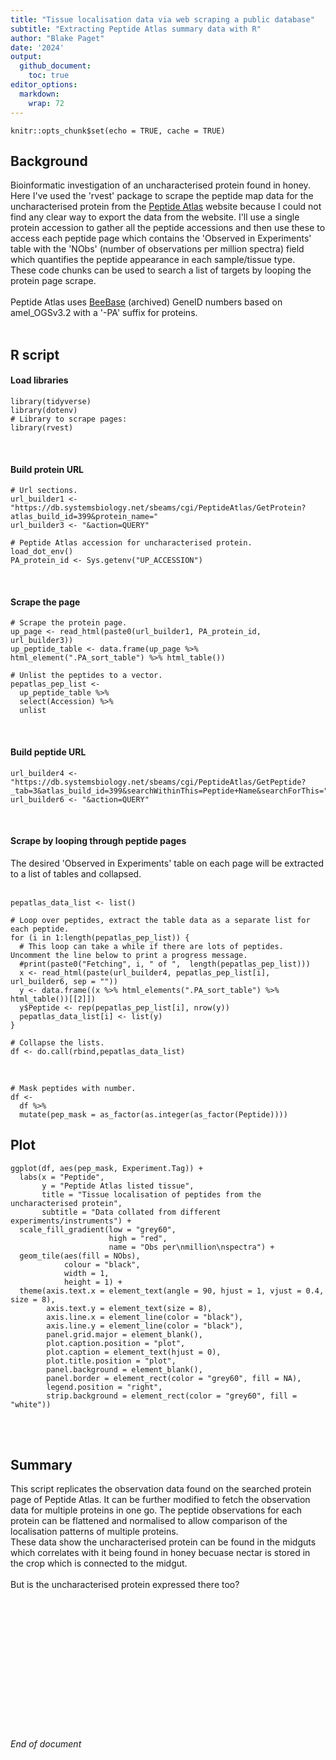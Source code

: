 ```yaml
---
title: "Tissue localisation data via web scraping a public database"
subtitle: "Extracting Peptide Atlas summary data with R"
author: "Blake Paget"
date: '2024'
output: 
  github_document:
    toc: true
editor_options: 
  markdown: 
    wrap: 72
---
```


```{r setup, include=FALSE}
knitr::opts_chunk$set(echo = TRUE, cache = TRUE)
```

## Background

Bioinformatic investigation of an uncharacterised protein found in honey.<br>
Here I've used the 'rvest' package to scrape the peptide map data for the uncharacterised protein from the [Peptide Atlas](https://peptideatlas.org/) website because I could not find any clear way to export the data from the website. I'll use a single protein accession to gather all the peptide accessions and then use these to access each peptide page which contains the 'Observed in Experiments' table with the 'NObs' (number of observations per million spectra) field which quantifies the peptide appearance in each sample/tissue type.<br>
These code chunks can be used to search a list of targets by looping the protein page scrape. <br>
<br>
Peptide Atlas uses [BeeBase](https://hymenoptera.elsiklab.missouri.edu/) (archived) GeneID numbers based on amel_OGSv3.2 with a '-PA' suffix for proteins.<br>
<br>

## R script
#### Load libraries
```{r libraries, message=FALSE, warning=FALSE}
library(tidyverse)
library(dotenv)
# Library to scrape pages:
library(rvest)
```
<br>

#### Build protein URL
```{r url1}
# Url sections.
url_builder1 <- "https://db.systemsbiology.net/sbeams/cgi/PeptideAtlas/GetProtein?atlas_build_id=399&protein_name="
url_builder3 <- "&action=QUERY"

# Peptide Atlas accession for uncharacterised protein.
load_dot_env()
PA_protein_id <- Sys.getenv("UP_ACCESSION")
```
<br>

#### Scrape the page
``` {r scrape1}
# Scrape the protein page.
up_page <- read_html(paste0(url_builder1, PA_protein_id, url_builder3))
up_peptide_table <- data.frame(up_page %>% html_element(".PA_sort_table") %>% html_table())

# Unlist the peptides to a vector.
pepatlas_pep_list <- 
  up_peptide_table %>% 
  select(Accession) %>% 
  unlist
```
<br>

#### Build peptide URL
``` {r url2}
url_builder4 <- "https://db.systemsbiology.net/sbeams/cgi/PeptideAtlas/GetPeptide?_tab=3&atlas_build_id=399&searchWithinThis=Peptide+Name&searchForThis="
url_builder6 <- "&action=QUERY"
```
<br>

#### Scrape by looping through peptide pages
The desired 'Observed in Experiments' table on each page will be extracted to a list of tables and collapsed.<br>
<br>
``` {r scrape2}
pepatlas_data_list <- list()

# Loop over peptides, extract the table data as a separate list for each peptide.
for (i in 1:length(pepatlas_pep_list)) {
  # This loop can take a while if there are lots of peptides. Uncomment the line below to print a progress message.
  #print(paste0("Fetching", i, " of ",  length(pepatlas_pep_list)))
  x <- read_html(paste(url_builder4, pepatlas_pep_list[i], url_builder6, sep = ""))
  y <- data.frame((x %>% html_elements(".PA_sort_table") %>% html_table())[[2]])
  y$Peptide <- rep(pepatlas_pep_list[i], nrow(y))
  pepatlas_data_list[i] <- list(y)
}

# Collapse the lists.
df <- do.call(rbind,pepatlas_data_list)
```
<br>

```{r mask}
# Mask peptides with number.
df <-
  df %>% 
  mutate(pep_mask = as_factor(as.integer(as_factor(Peptide))))
```

## Plot

```{r plot}
ggplot(df, aes(pep_mask, Experiment.Tag)) +
  labs(x = "Peptide",
       y = "Peptide Atlas listed tissue",
       title = "Tissue localisation of peptides from the uncharacterised protein",
       subtitle = "Data collated from different experiments/instruments") +
  scale_fill_gradient(low = "grey60",
                      high = "red",
                      name = "Obs per\nmillion\nspectra") +
  geom_tile(aes(fill = NObs),
            colour = "black",
            width = 1,
            height = 1) +
  theme(axis.text.x = element_text(angle = 90, hjust = 1, vjust = 0.4, size = 8),
        axis.text.y = element_text(size = 8),
        axis.line.x = element_line(color = "black"),
        axis.line.y = element_line(color = "black"),
        panel.grid.major = element_blank(),
        plot.caption.position = "plot",
        plot.caption = element_text(hjust = 0),
        plot.title.position = "plot",
        panel.background = element_blank(),
        panel.border = element_rect(color = "grey60", fill = NA),
        legend.position = "right",
        strip.background = element_rect(color = "grey60", fill = "white"))
```
<br>
<br>

## Summary
This script replicates the observation data found on the searched protein page of Peptide Atlas. It can be further modified to fetch the observation data for multiple proteins in one go. The peptide observations for each protein can be flattened and normalised to allow comparison of the localisation patterns of multiple proteins.<br>
These data show the uncharacterised protein can be found in the midguts which correlates with it being found in honey becuase nectar is stored in the crop which is connected to the midgut. <br>
<br>
But is the uncharacterised protein expressed there too?<br>
<br><br><br><br><br><br><br><br><br><br><br><br><br><br>
*End of document*

